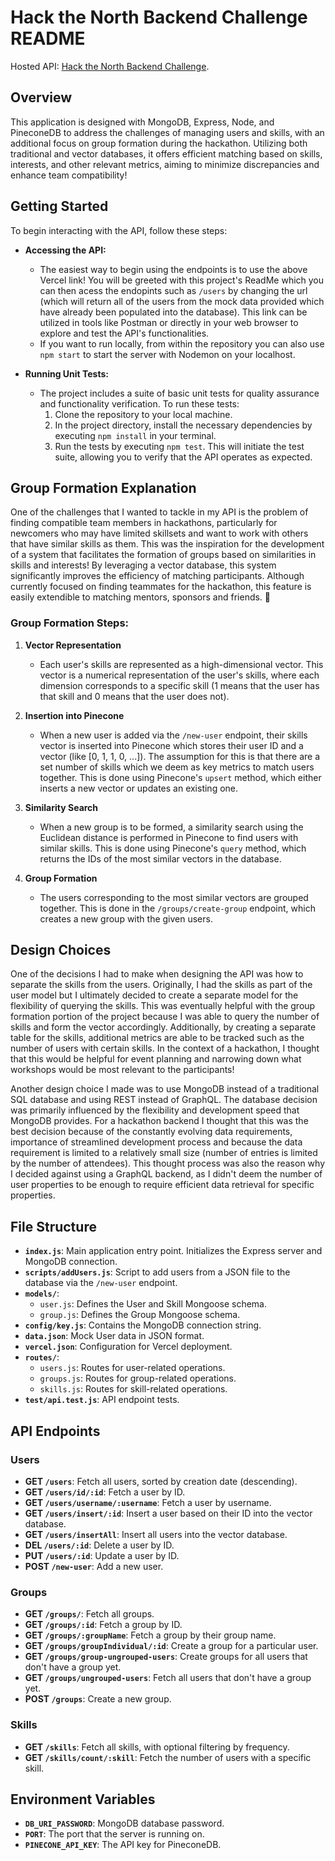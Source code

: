 # Hack the North Backend Challenge README

Hosted API: [Hack the North Backend Challenge](https://htn-backend-challenge-3sno5bl95-benymng.vercel.app/).

## Overview

This application is designed with MongoDB, Express, Node, and PineconeDB to address the challenges of managing users and skills, with an additional focus on group formation during the hackathon. Utilizing both traditional and vector databases, it offers efficient matching based on skills, interests, and other relevant metrics, aiming to minimize discrepancies and enhance team compatibility!

## Getting Started

To begin interacting with the API, follow these steps:

- **Accessing the API:**
  - The easiest way to begin using the endpoints is to use the above Vercel link! You will be greeted with this project's ReadMe which you can then acess the endopints such as `/users` by changing the url (which will return all of the users from the mock data provided which have already been populated into the database). This link can be utilized in tools like Postman or directly in your web browser to explore and test the API's functionalities.
  - If you want to run locally, from within the repository you can also use `npm start` to start the server with Nodemon on your localhost.

- **Running Unit Tests:**
  - The project includes a suite of basic unit tests for quality assurance and functionality verification. To run these tests:
    1. Clone the repository to your local machine.
    2. In the project directory, install the necessary dependencies by executing `npm install` in your terminal.
    3. Run the tests by executing `npm test`. This will initiate the test suite, allowing you to verify that the API operates as expected.


## Group Formation Explanation

One of the challenges that I wanted to tackle in my API is the problem of finding compatible team members in hackathons, particularly for newcomers who may have limited skillsets and want to work with others that have similar skills as them. This was the inspiration for the development of a system that facilitates the formation of groups based on similarities in skills and interests! By leveraging a vector database, this system significantly improves the efficiency of matching participants. Although currently focused on finding teammates for the hackathon, this feature is easily extendible to matching mentors, sponsors and friends. 🙂

### Group Formation Steps:

1. **Vector Representation**

   - Each user's skills are represented as a high-dimensional vector. This vector is a numerical representation of the user's skills, where each dimension corresponds to a specific skill (1 means that the user has that skill and 0 means that the user does not).

2. **Insertion into Pinecone**

   - When a new user is added via the `/new-user` endpoint, their skills vector is inserted into Pinecone which stores their user ID and a vector (like [0, 1, 1, 0, ...]). The assumption for this is that there are a set number of skills which we deem as key metrics to match users together. This is done using Pinecone's `upsert` method, which either inserts a new vector or updates an existing one.

3. **Similarity Search**

   - When a new group is to be formed, a similarity search using the Euclidean distance is performed in Pinecone to find users with similar skills. This is done using Pinecone's `query` method, which returns the IDs of the most similar vectors in the database.

4. **Group Formation**
   - The users corresponding to the most similar vectors are grouped together. This is done in the `/groups/create-group` endpoint, which creates a new group with the given users.

## Design Choices

One of the decisions I had to make when designing the API was how to separate the skills from the users. Originally, I had the skills as part of the user model but I ultimately decided to create a separate model for the flexibility of querying the skills. This was eventually helpful with the group formation portion of the project because I was able to query the number of skills and form the vector accordingly. Additionally, by creating a separate table for the skills, additional metrics are able to be tracked such as the number of users with certain skills. In the context of a hackathon, I thought that this would be helpful for event planning and narrowing down what workshops would be most relevant to the participants!

Another design choice I made was to use MongoDB instead of a traditional SQL database and using REST instead of GraphQL. The database decision was primarily influenced by the flexibility and development speed that MongoDB provides. For a hackathon backend I thought that this was the best decision because of the constantly evolving data requirements, importance of streamlined development process and because the data requirement is limited to a relatively small size (number of entries is limited by the number of attendees). This thought process was also the reason why I decided against using a GraphQL backend, as I didn't deem the number of user properties to be enough to require efficient data retrieval for specific properties.


## File Structure

- **`index.js`**: Main application entry point. Initializes the Express server and MongoDB connection.
- **`scripts/addUsers.js`**: Script to add users from a JSON file to the database via the `/new-user` endpoint.
- **`models/`**:
  - `user.js`: Defines the User and Skill Mongoose schema.
  - `group.js`: Defines the Group Mongoose schema.
- **`config/key.js`**: Contains the MongoDB connection string.
- **`data.json`**: Mock User data in JSON format.
- **`vercel.json`**: Configuration for Vercel deployment.
- **`routes/`**:
  - `users.js`: Routes for user-related operations.
  - `groups.js`: Routes for group-related operations.
  - `skills.js`: Routes for skill-related operations.
- **`test/api.test.js`**: API endpoint tests.

## API Endpoints

### Users

- **GET `/users`**: Fetch all users, sorted by creation date (descending).
- **GET `/users/id/:id`**: Fetch a user by ID.
- **GET `/users/username/:username`**: Fetch a user by username.
- **GET `/users/insert/:id`**: Insert a user based on their ID into the vector database.
- **GET `/users/insertAll`**: Insert all users into the vector database.
- **DEL `/users/:id`**: Delete a user by ID.
- **PUT `/users/:id`**: Update a user by ID.
- **POST `/new-user`**: Add a new user.

### Groups

- **GET `/groups/`**: Fetch all groups.
- **GET `/groups/:id`**: Fetch a group by ID.
- **GET `/groups/:groupName`**: Fetch a group by their group name.
- **GET `/groups/groupIndividual/:id`**: Create a group for a particular user.
- **GET `/groups/group-ungrouped-users`**: Create groups for all users that don't have a group yet.
- **GET `/groups/ungrouped-users`**: Fetch all users that don't have a group yet.
- **POST `/groups`**: Create a new group.

### Skills

- **GET `/skills`**: Fetch all skills, with optional filtering by frequency.
- **GET `/skills/count/:skill`**: Fetch the number of users with a specific skill.

## Environment Variables

- **`DB_URI_PASSWORD`**: MongoDB database password.
- **`PORT`**: The port that the server is running on.
- **`PINECONE_API_KEY`**: The API key for PineconeDB.


